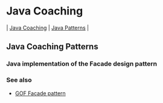 # Java Coaching
| [Java Coaching](src/main/java/coaching "Coaching Java Idioms") | [Java Patterns](src/main/java/patterns "Design Patterns in Java") |

## Java Coaching Patterns

### Java implementation of the Facade design pattern

### See also

* [GOF Facade pattern](https://en.wikipedia.org/wiki/facade_pattern)
